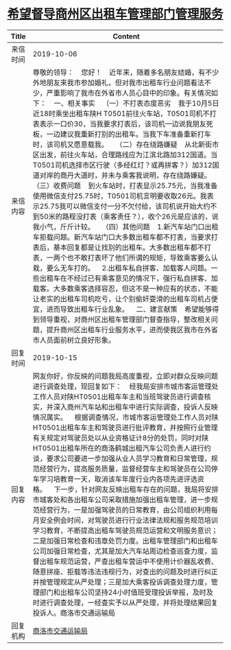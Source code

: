 # <a href="http://www.shangluo.gov.cn/zmhd/ldxxxx.jsp?urltype=leadermail.LeaderMailContentUrl&wbtreeid=1112&leadermailid=5481">希望督导商州区出租车管理部门管理服务</a>
| Title |                                                                                                                                                                                                                                                                                                                                                                                                 Content                                                                                                                                                                                                                                                                                                                                                                                                 |
|:-----:|---------------------------------------------------------------------------------------------------------------------------------------------------------------------------------------------------------------------------------------------------------------------------------------------------------------------------------------------------------------------------------------------------------------------------------------------------------------------------------------------------------------------------------------------------------------------------------------------------------------------------------------------------------------------------------------------------------------------------------------------------------------------------------------------------------|
| 来信时间  | 2019-10-06                                                                                                                                                                                                                                                                                                                                                                                                                                                                                                                                                                                                                                                                                                                                                                                              |
| 来信内容  | 尊敬的领导：    您好！    近年来，随着多名朋友结婚，有不少外地朋友来我市参加婚礼，但对我市出租车行业问题看法不少，严重影响了我市在外省市人员心目中的印象。有关情况如下：    一、相关事实    （一）不打表态度恶劣    我于10月5日近18时乘坐出租车陕H T0501前往火车站，T0501司机不打表表示一口价30，当我要求打表后，该司机一边说我朋友死板，一边建议我重新打别的出租车。当我下车准备重新打车时，该司机又愿意载我。    （二）存在绕路嫌疑    从北新街市区出发，前往火车站，合理路线应为江滨北路加312国道。当T0501司机选择市区行驶（多经红灯？或再拼客？）加312国道对岸的商丹大道时，并未与乘客我说明，存在绕路嫌疑。    （三）收费问题    到火车站时，打表显示25.75元，当我准备使用微信支付25.75时，T0501司机言明要收取26元。我表示25.75我可以微信支付一分不欠付给，该司机说开始大约不到50米的路程没打表（乘客责任？），收个26元是应该的，说我小气，斤斤计较。    （四）其他问题    1.新汽车站门口出租车拒载问题。新汽车站门口大多数出租车都不打表，当要求打表后，基本回复都是让找别的出租车。大多数出租车都不打表，一两个也不敢打表坏了他们所谓的规矩，导致乘客要么认栽，要么无车打的。    2.出租车私自拼客、加载客人问题。一些出租车在不经过已有乘客意见的情况下，强行私自拼客、加载客。大多数乘客选择容忍，但这不是一种应有的状态，不能让老实的出租车司机吃亏，让个别偷奸耍滑的出租车司机占便宜，进而导致出租车行业乱象。    二、建言献策    希望能够得到领导重视，对商州区出租车管理部门督查指导，整改相关问题，提升商州区出租车行业服务水平，进而使我区我市在外省市人员面前树立良好形象。 |
| 回复时间  | 2019-10-15                                                                                                                                                                                                                                                                                                                                                                                                                                                                                                                                                                                                                                                                                                                                                                                              |
| 回复内容  | 网友你好，你反映的问题我局高度重视，立即对群众反映问题进行调查处理，现回复如下：    经我局安排市城市客运管理处工作人员对陕HT0501出租车车主和当班驾驶员进行调查核实，并深入商州汽车站和出租车中进行实际调查，投诉人反映情况属实。    根据调查情况，市城市客运管理处工作人员对陕HT0501出租车车主和驾驶员进行批评教育，并按照行业管理有关规定对驾驶员处以从业资格证计8分的处罚，同时对陕HT0501出租车所在的商洛鹤城出租汽车公司负责人进行约谈，要求公司要进一步加强从业人员学习教育和日常管理，规范经营行为，提高服务质量，监督经营车主和驾驶员在公司停车学习培教育一天，取消该车年度行业内各项先进评选资格。    下一步，针对网友反映出租车存在的问题，我局将安排市城客处和各出租车公司采取措施加强出租车管理，进一步规范经营行为，一是加强驾驶员的日常教育，由公司组织利用每月安全例会时间，对驾驶员进行行业法律法规和服务规范培训学习教育，不断提高出租车驾驶员规范运营和文明服务意识； 二是加强日常检查和违章处罚力度。出租车管理部门和出租车公司加强日常检查，尤其是加大汽车站周边检查巡查力度，监督出租车规范运营，严查出租车营运中不使用计价器乱收费、随意拼座、拒载等违法违规行为，对查出的问题及时进行纠正并按管理规定从严处理；三是加大乘客投诉调查处理力度，管理部门和出租车公司坚持24小时值班受理投诉举报，及时及时进行调查处理，一经查实予以从严处理，并将处理结果回复投诉人。商洛市交通运输局                                                                                                                                    |
| 回复机构  | <a href="../../category/agencies/商洛市交通运输局.md">商洛市交通运输局</a>                                                                                                                                                                                                                                                                                                                                                                                                                                                                                                                                                                                                                                                                                                                                              |